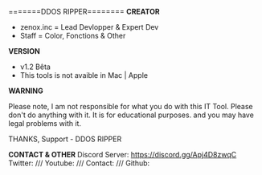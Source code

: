 =======DDOS RIPPER========
**CREATOR**
- zenox.inc = Lead Devlopper & Expert Dev
- Staff = Color, Fonctions & Other

**VERSION**
- v1.2 Bêta
- This tools is not avaible in Mac | Apple

**WARNING**

Please note, I am not responsible for what you do with this IT Tool. 
Please don't do anything with it. It is for educational purposes. and you may have legal problems with it.

THANKS,
Support - DDOS RIPPER




**CONTACT & OTHER**
Discord Server: https://discord.gg/Apj4D8zwqC
Twitter: ///
Youtube: ///
Contact: ///
Github: 
